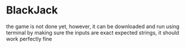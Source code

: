 # BlackJack

the game is not done yet, however, it can be downloaded and run using terminal
by making sure the inputs are exact expected strings, it should work perfectly fine
